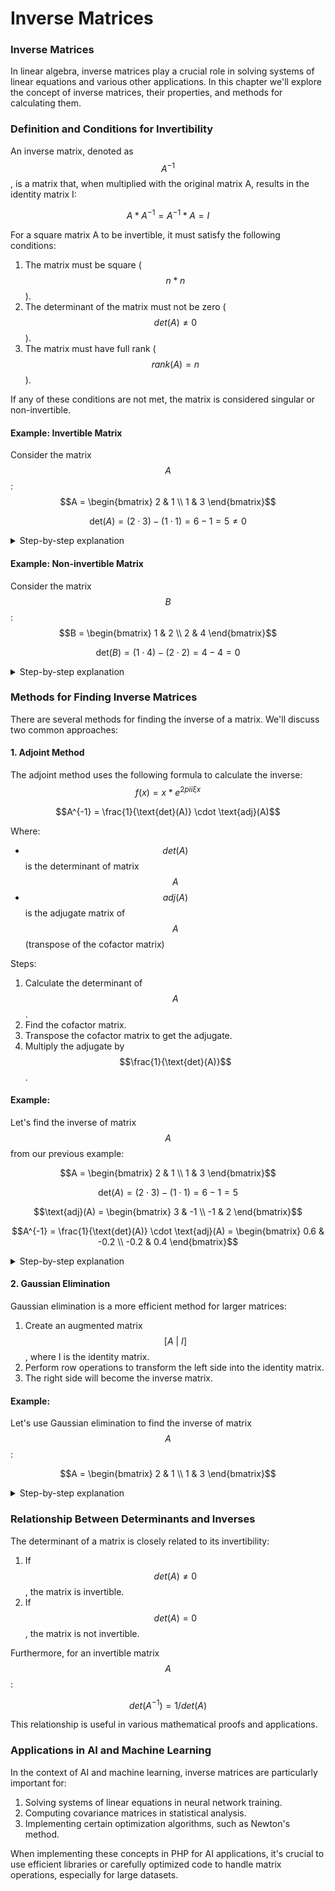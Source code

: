 # Inverse Matrices

### Inverse Matrices

In linear algebra, inverse matrices play a crucial role in solving systems of linear equations and various other applications. In this chapter we'll explore the concept of inverse matrices, their properties, and methods for calculating them.

### Definition and Conditions for Invertibility

An inverse matrix, denoted as $$A^{-1}$$, is a matrix that, when multiplied with the original matrix A, results in the identity matrix I:

$$A * A^{-1} = A^{-1} * A = I$$

For a square matrix A to be invertible, it must satisfy the following conditions:

1. The matrix must be square ($$n * n$$).
2. The determinant of the matrix must not be zero ($$det(A) ≠ 0$$).
3. The matrix must have full rank ($$rank(A) = n$$).

If any of these conditions are not met, the matrix is considered singular or non-invertible.

#### Example: Invertible Matrix

Consider the matrix $$A$$:  $$A = \begin{bmatrix} 2 & 1 \\ 1 & 3 \end{bmatrix}$$

$$\text{det}(A) = (2 \cdot 3) - (1 \cdot 1) = 6 - 1 = 5 \neq 0$$

<details>

<summary>Step-by-step explanation</summary>

To check if $$A$$ is invertible:

1. It is a 2x2 square matrix.
2. $$det(A) = (2 * 3) - (1 * 1) = 6 - 1 = 5 ≠ 0$$
3. The rank is 2 (full rank for a 2x2 matrix)

Therefore, $$A$$ is invertible.

</details>

#### Example: Non-invertible Matrix

Consider the matrix $$B$$:  $$B = \begin{bmatrix} 1 & 2 \\ 2 & 4 \end{bmatrix}$$

$$\text{det}(B) = (1 \cdot 4) - (2 \cdot 2) = 4 - 4 = 0$$

<details>

<summary>Step-by-step explanation</summary>

To check if $$B$$ is invertible:

1. It is a 2x2 square matrix.
2. $$det(B) = (1 * 4) - (2 * 2) = 4 - 4 = 0$$
3. The rank is 1 (not full rank)

Therefore, $$B$$ is not invertible.

</details>

### Methods for Finding Inverse Matrices

There are several methods for finding the inverse of a matrix. We'll discuss two common approaches:

#### 1. Adjoint Method

The adjoint method uses the following formula to calculate the inverse: $$f(x) = x * e^{2 pi i \xi x}$$

$$A^{-1} = \frac{1}{\text{det}(A)} \cdot \text{adj}(A)$$

Where:

* $$det(A)$$ is the determinant of matrix $$A$$
* $$adj(A)$$ is the adjugate matrix of $$A$$ (transpose of the cofactor matrix)

Steps:

1. Calculate the determinant of $$A$$.
2. Find the cofactor matrix.
3. Transpose the cofactor matrix to get the adjugate.
4. Multiply the adjugate by $$\frac{1}{\text{det}(A)}$$.

#### Example:

Let's find the inverse of matrix $$A$$ from our previous example:

$$A = \begin{bmatrix} 2 & 1 \\ 1 & 3 \end{bmatrix}$$&#x20;

$$\text{det}(A) = (2 \cdot 3) - (1 \cdot 1) = 6 - 1 = 5$$&#x20;

$$\text{adj}(A) = \begin{bmatrix} 3 & -1 \\ -1 & 2 \end{bmatrix}$$ &#x20;

$$A^{-1} = \frac{1}{\text{det}(A)} \cdot \text{adj}(A) = \begin{bmatrix} 0.6 & -0.2 \\ -0.2 & 0.4 \end{bmatrix}$$

<details>

<summary>Step-by-step explanation</summary>

Step 1: Calculate the determinant $$det(A) = (2 * 3) - (1 * 1) = 6 - 1 = 5$$

Step 2: Find the cofactor matrix $$C_{11} = 3, C_{12} = -1, C_{21} = -1, C_{22} = 2$$

Cofactor matrix = $$\begin{bmatrix} 3 & -1 \\ -1 & 2 \end{bmatrix}$$

Step 3: Transpose the cofactor matrix to get the adjugate $$\text{adj}(A) = \begin{bmatrix} 3 & -1 \\ -1 & 2 \end{bmatrix}$$

Step 4: Multiply the adjugate by $$\frac{1}{\text{det}(A)} \cdot A^{-1} = 0.2 \cdot \begin{bmatrix} 3 & -1 \\ -1 & 2 \end{bmatrix}$$

$$A^{-1} = \begin{bmatrix} 0.6 & -0.2 \\ -0.2 & 0.4 \end{bmatrix}$$

</details>

#### 2. Gaussian Elimination

Gaussian elimination is a more efficient method for larger matrices:

1. Create an augmented matrix $$[A\ |\ I]$$, where I is the identity matrix.
2. Perform row operations to transform the left side into the identity matrix.
3. The right side will become the inverse matrix.

#### Example:

Let's use Gaussian elimination to find the inverse of matrix $$A$$:

$$A = \begin{bmatrix} 2 & 1 \\ 1 & 3 \end{bmatrix}$$

<details>

<summary>Step-by-step explanation</summary>

Step 1: Create the augmented matrix $$\left[\begin{array}{cc|cc} 2 & 1 & 1 & 0 \\ 1 & 3 & 0 & 1 \end{array}\right]$$

Step 2: Perform row operations $$\left[\begin{array}{cc|cc} 2 & 1 & 1 & 0 \\ 0 & 2.5 & -0.5 & 1 \end{array}\right]$$ &#x20;

$$R_2 = \frac{1}{2.5} R_2$$ &#x20;

$$R_2 \rightarrow \frac{1}{2.5} R_2 \quad \Rightarrow \quad \left[\begin{array}{cc|cc} 2 & 1 & 1 & 0 \\ 0 & 1 & -0.2 & 0.4 \end{array}\right]$$

$$R1 = R1\ - 1\ R2\ [2\ 0 | 1.2\ -0.4] [0\ 1 | -0.2\ 0.4]$$

$$R1 = (1/2)\ R1\ [1\ 0 | 0.6\ -0.2] [0\ 1 | -0.2\ 0.4]$$

The resulting inverse matrix is: $$A^{-1} = [0.6\ -0.2] [-0.2\ 0.4]$$

This result matches our previous calculation using the adjoint method.

</details>

### Relationship Between Determinants and Inverses

The determinant of a matrix is closely related to its invertibility:

1. If $$det(A) ≠ 0$$, the matrix is invertible.
2. If $$det(A) = 0$$, the matrix is not invertible.

Furthermore, for an invertible matrix $$A$$:

$$det(A^{-1}) = 1 / det(A)$$

This relationship is useful in various mathematical proofs and applications.

### Applications in AI and Machine Learning

In the context of AI and machine learning, inverse matrices are particularly important for:

1. Solving systems of linear equations in neural network training.
2. Computing covariance matrices in statistical analysis.
3. Implementing certain optimization algorithms, such as Newton's method.

When implementing these concepts in PHP for AI applications, it's crucial to use efficient libraries or carefully optimized code to handle matrix operations, especially for large datasets.
